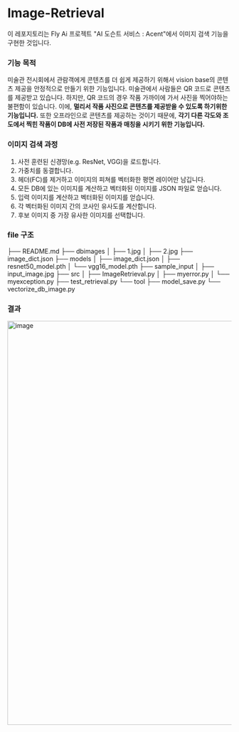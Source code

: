 # Image-Retrieval
이 레포지토리는 Fly Ai 프로젝트 "AI 도슨트 서비스 : Acent"에서 이미지 검색 기능을 구현한 것입니다.

### 기능 목적
미술관 전시회에서 관람객에게 콘텐츠를 더 쉽게 제공하기 위해서 vision base의 콘텐츠 제공을 안정적으로 만들기 위한 기능입니다.
미술관에서 사람들은 QR 코드로 콘텐츠를 제공받고 있습니다. 하지만, QR 코드의 경우 작품 가까이에 가서 사진을 찍어야하는 불편함이 있습니다.
이에, **멀리서 작품 사진으로 콘텐츠를 제공받을 수 있도록 하기위한 기능입니다.** 
또한 오프라인으로 콘텐츠를 제공하는 것이기 때문에, **각기 다른 각도와 조도에서 찍힌 작품이 DB에 사전 저장된 작품과 매칭을 시키기 위한 기능입니다.**

### 이미지 검색 과정
1. 사전 훈련된 신경망(e.g. ResNet, VGG)을 로드합니다.
2. 가중치를 동결합니다.
3. 헤더(FC)를 제거하고 이미지의 피쳐를 벡터화한 평면 레이어만 남깁니다.
4. 모든 DB에 있는 이미지를 계산하고 벡터화된 이미지를 JSON 파일로 얻습니다.
5. 입력 이미지를 계산하고 벡터화된 이미지를 얻습니다.
6. 각 벡터화된 이미지 간의 코사인 유사도를 계산합니다.
7. 후보 이미지 중 가장 유사한 이미지를 선택합니다.

### file 구조
├── README.md
├── dbimages
│   ├── 1.jpg
│   ├── 2.jpg
├── image_dict.json
├── models
│   ├── image_dict.json
│   ├── resnet50_model.pth
│   └── vgg16_model.pth
├── sample_input
│   ├── input_image.jpg
├── src
│   ├── ImageRetrieval.py
│   ├── myerror.py
│   └── myexception.py
├── test_retrieval.py
└── tool
    ├── model_save.py
    └── vectorize_db_image.py

### 결과 
<img width="907" alt="image" src="https://github.com/chanyoungP/image-retrieval/assets/67907678/6baa00b5-10c6-4064-97e5-37dc741bd6ee">
